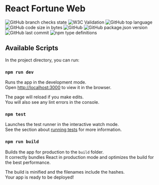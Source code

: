 # React Fortune Web
![GitHub branch checks state](https://img.shields.io/github/checks-status/junbach/react-fortune/master)
![W3C Validation](https://img.shields.io/w3c-validation/html?preset=HTML&targetUrl=https%3A%2F%2Freact-fortune.vercel.app)
![GitHub top language](https://img.shields.io/github/languages/top/junbach/react-fortune)
![GitHub code size in bytes](https://img.shields.io/github/languages/code-size/junbach/react-fortune)
![GitHub](https://img.shields.io/github/license/junbach/react-fortune)
![GitHub package.json version](https://img.shields.io/github/package-json/v/junbach/react-fortune)
![GitHub last commit](https://img.shields.io/github/last-commit/junbach/react-fortune)
![npm type definitions](https://img.shields.io/npm/types/typescript)

## Available Scripts

In the project directory, you can run:

### `npm run dev`

Runs the app in the development mode.\
Open [http://localhost:3000](http://localhost:3000) to view it in the browser.

The page will reload if you make edits.\
You will also see any lint errors in the console.

### `npm test`

Launches the test runner in the interactive watch mode.\
See the section about [running tests](https://facebook.github.io/create-react-app/docs/running-tests) for more information.

### `npm run build`

Builds the app for production to the `build` folder.\
It correctly bundles React in production mode and optimizes the build for the best performance.

The build is minified and the filenames include the hashes.\
Your app is ready to be deployed!
